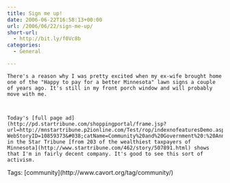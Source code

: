 ```yaml
---
title: Sign me up!
date: 2006-06-22T16:58:13+00:00
url: /2006/06/22/sign-me-up/
short-url:
  - http://bit.ly/f0Vc8b
categories:
  - General

---
```

<div class='microid-mailto+http:sha1:8fedcc89c2d28d5956b0f5767d825d2d0fffddd7'>
  
    There's a reason why I was pretty excited when my ex-wife brought home one of the "Happy to pay for a better Minnesota" lawn signs a couple of years ago. It's still in my front porch window and will probably move with me.
  
  
  
    Today's [full page ad](http://pd.startribune.com/shoppingportal/frame.jsp?url=http://mnstartribune.p2ionline.com/Test/rop/indexnofeaturesDemo.aspx?WebStoryID=10859373&#038;catName=Community%20and%20Government%20:%20Announcements%20&#038;%20Notices) in the Star Tribune [from 203 of the wealthiest taxpayers of Minnesota](http://www.startribune.com/462/story/507891.html) shows that I'm in fairly decent company. It's good to see this sort of activism.
  
</div>

<div class="st-post-tags">
  Tags: [community](http://www.cavort.org/tag/community/)<br />
</div>